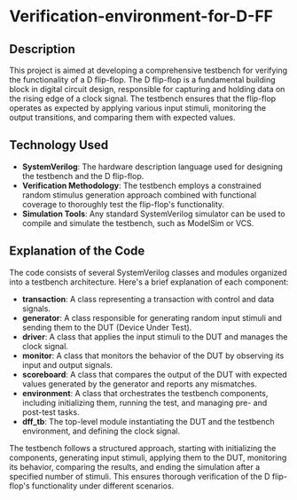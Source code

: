 # Verification-environment-for-D-FF


## Description

This project is aimed at developing a comprehensive testbench for verifying the functionality of a D flip-flop. The D flip-flop is a fundamental building block in digital circuit design, responsible for capturing and holding data on the rising edge of a clock signal. The testbench ensures that the flip-flop operates as expected by applying various input stimuli, monitoring the output transitions, and comparing them with expected values.

## Technology Used

- **SystemVerilog**: The hardware description language used for designing the testbench and the D flip-flop.
- **Verification Methodology**: The testbench employs a constrained random stimulus generation approach combined with functional coverage to thoroughly test the flip-flop's functionality.
- **Simulation Tools**: Any standard SystemVerilog simulator can be used to compile and simulate the testbench, such as ModelSim or VCS.

## Explanation of the Code

The code consists of several SystemVerilog classes and modules organized into a testbench architecture. Here's a brief explanation of each component:

- **transaction**: A class representing a transaction with control and data signals.
- **generator**: A class responsible for generating random input stimuli and sending them to the DUT (Device Under Test).
- **driver**: A class that applies the input stimuli to the DUT and manages the clock signal.
- **monitor**: A class that monitors the behavior of the DUT by observing its input and output signals.
- **scoreboard**: A class that compares the output of the DUT with expected values generated by the generator and reports any mismatches.
- **environment**: A class that orchestrates the testbench components, including initializing them, running the test, and managing pre- and post-test tasks.
- **dff_tb**: The top-level module instantiating the DUT and the testbench environment, and defining the clock signal.

The testbench follows a structured approach, starting with initializing the components, generating input stimuli, applying them to the DUT, monitoring its behavior, comparing the results, and ending the simulation after a specified number of stimuli. This ensures thorough verification of the D flip-flop's functionality under different scenarios.
